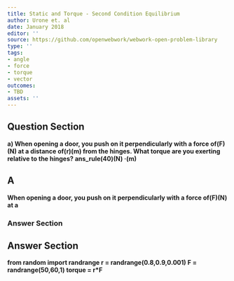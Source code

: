 ```yaml
---
title: Static and Torque - Second Condition Equilibrium
author: Urone et. al
date: January 2018
editor: ''
source: https://github.com/openwebwork/webwork-open-problem-library
type: ''
tags:
- angle
- force
- torque
- vector
outcomes:
- TBD
assets: ''
---
```


## Question Section 

<b>
a) When opening a door, you push on it perpendicularly with a force of(F)(N) at a
distance of(r)(m) from the hinges. What torque are you exerting relative to the
hinges? 
ans_rule(40)(N) &middot;(m)

## A
When opening a door, you push on it perpendicularly with a force of(F)(N) at a
### Answer Section


## Answer Section

from random import randrange
r = randrange(0.8,0.9,0.001)
F = randrange(50,60,1)
torque = r*F